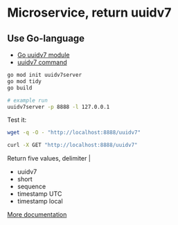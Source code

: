 # Microservice, return uuidv7
## Use Go-language

 * [Go uuidv7 module](https://github.com/samborkent/uuid)
 * [uuidv7 command](https://github.com/kshji/go/tree/master/uuid7)


```bash
go mod init uuidv7server
go mod tidy
go build

# example run
uuidv7server -p 8888 -l 127.0.0.1
```

Test it:
```bash
wget -q -O - "http://localhost:8888/uuidv7"

curl -X GET "http://localhost:8888/uuidv7"
```

Return five values, delimiter |
 * uuidv7
 * short
 * sequence
 * timestamp UTC
 * timestamp local

[More documentation](https://github.com/samborkent/uuidv7)

